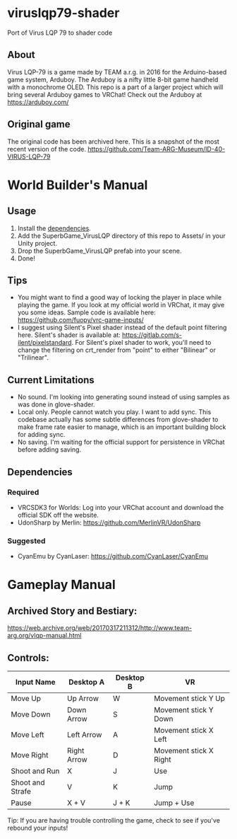 # viruslqp79-shader
Port of Virus LQP 79 to shader code

## About
Virus LQP-79 is a game made by TEAM a.r.g. in 2016 for the Arduino-based game system, Arduboy.
The Arduboy is a nifty little 8-bit game handheld with a monochrome OLED. This repo is a part of a larger project which will bring several Arduboy games to VRChat!
Check out the Arduboy at https://arduboy.com/

## Original game
The original code has been archived here. This is a snapshot of the most recent version of the code.
https://github.com/Team-ARG-Museum/ID-40-VIRUS-LQP-79

# World Builder's Manual

## Usage
1. Install the [dependencies](#dependencies).
2. Add the SuperbGame_VirusLQP directory of this repo to Assets/ in your Unity project.
3. Drop the SuperbGame_VirusLQP prefab into your scene.
4. Done!

## Tips
- You might want to find a good way of locking the player in place while playing the game. If you look at my official world in VRChat, it may give you some ideas. Sample code is available here: https://github.com/fuopy/vrc-game-inputs/
- I suggest using Silent's Pixel shader instead of the default point filtering here. Silent's shader is available at: https://gitlab.com/s-ilent/pixelstandard. For Silent's pixel shader to work, you'll need to change the filtering on crt_render from "point" to either "Bilinear" or "Trilinear".

## Current Limitations
- No sound. I'm looking into generating sound instead of using samples as was done in glove-shader.
- Local only. People cannot watch you play. I want to add sync. This codebase actually has some subtle differences from glove-shader to make frame rate easier to manage, which is an important building block for adding sync.
- No saving. I'm waiting for the official support for persistence in VRChat before adding saving.

## Dependencies
### Required
- VRCSDK3 for Worlds: Log into your VRChat account and download the official SDK off the website.
- UdonSharp by Merlin: https://github.com/MerlinVR/UdonSharp

### Suggested
- CyanEmu by CyanLaser: https://github.com/CyanLaser/CyanEmu

# Gameplay Manual

## Archived Story and Bestiary:
https://web.archive.org/web/20170317211312/http://www.team-arg.org/vlqp-manual.html

## Controls:
Input Name | Desktop A | Desktop B | VR
--- | --- | --- | ---
Move Up | Up Arrow | W | Movement stick Y Up
Move Down | Down Arrow | S | Movement stick Y Down
Move Left | Left Arrow | A | Movement stick X Left
Move Right | Right Arrow | D | Movement stick X Right
Shoot and Run | X | J | Use
Shoot and Strafe | V | K | Jump
Pause | X + V | J + K | Jump + Use

Tip: If you are having trouble controlling the game, check to see if you've rebound your inputs!


